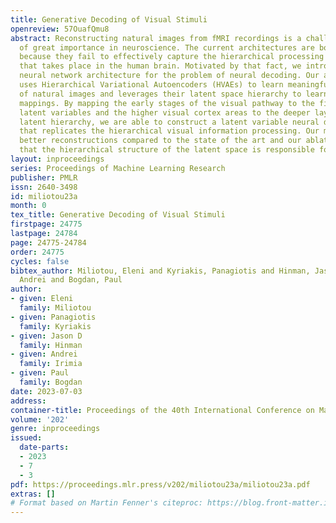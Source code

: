 ```yaml
---
title: Generative Decoding of Visual Stimuli
openreview: 57OuafQmu8
abstract: Reconstructing natural images from fMRI recordings is a challenging task
  of great importance in neuroscience. The current architectures are bottlenecked
  because they fail to effectively capture the hierarchical processing of visual stimuli
  that takes place in the human brain. Motivated by that fact, we introduce a novel
  neural network architecture for the problem of neural decoding. Our architecture
  uses Hierarchical Variational Autoencoders (HVAEs) to learn meaningful representations
  of natural images and leverages their latent space hierarchy to learn voxel-to-image
  mappings. By mapping the early stages of the visual pathway to the first set of
  latent variables and the higher visual cortex areas to the deeper layers in the
  latent hierarchy, we are able to construct a latent variable neural decoding model
  that replicates the hierarchical visual information processing. Our model achieves
  better reconstructions compared to the state of the art and our ablation study indicates
  that the hierarchical structure of the latent space is responsible for that performance.
layout: inproceedings
series: Proceedings of Machine Learning Research
publisher: PMLR
issn: 2640-3498
id: miliotou23a
month: 0
tex_title: Generative Decoding of Visual Stimuli
firstpage: 24775
lastpage: 24784
page: 24775-24784
order: 24775
cycles: false
bibtex_author: Miliotou, Eleni and Kyriakis, Panagiotis and Hinman, Jason D and Irimia,
  Andrei and Bogdan, Paul
author:
- given: Eleni
  family: Miliotou
- given: Panagiotis
  family: Kyriakis
- given: Jason D
  family: Hinman
- given: Andrei
  family: Irimia
- given: Paul
  family: Bogdan
date: 2023-07-03
address: 
container-title: Proceedings of the 40th International Conference on Machine Learning
volume: '202'
genre: inproceedings
issued:
  date-parts:
  - 2023
  - 7
  - 3
pdf: https://proceedings.mlr.press/v202/miliotou23a/miliotou23a.pdf
extras: []
# Format based on Martin Fenner's citeproc: https://blog.front-matter.io/posts/citeproc-yaml-for-bibliographies/
---
```

